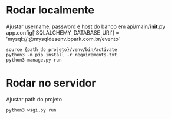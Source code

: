 
# Rodar localmente 
Ajustar username, password e host do banco em api/main/__init__.py
app.config['SQLALCHEMY_DATABASE_URI'] = 'mysql://<user>:<password>@mysqldesenv.bpark.com.br/evento'

```
source {path do projeto}/venv/bin/activate
python3 -m pip install -r requirements.txt 
python3 manage.py run

```

# Rodar no servidor
Ajustar path do projeto
```
python3 wsgi.py run
```

